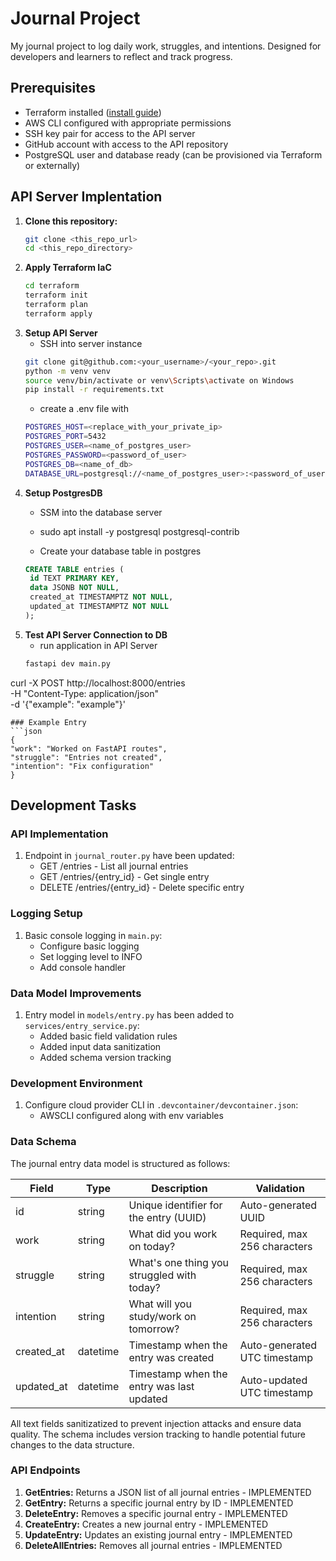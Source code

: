 # Journal Project

My journal project to log daily work, struggles, and intentions. 
Designed for developers and learners to reflect and track progress.


## Prerequisites

- Terraform installed ([install guide](https://learn.hashicorp.com/tutorials/terraform/install-cli))
- AWS CLI configured with appropriate permissions
- SSH key pair for access to the API server
- GitHub account with access to the API repository
- PostgreSQL user and database ready (can be provisioned via Terraform or externally)


## API Server Implentation

1. **Clone this repository:**
   ```bash
   git clone <this_repo_url>
   cd <this_repo_directory>
   ```
2. **Apply Terraform IaC**
   ```bash
   cd terraform
   terraform init
   terraform plan
   terraform apply
   ```
3. **Setup API Server**
   - SSH into server instance
   ```bash
   git clone git@github.com:<your_username>/<your_repo>.git
   python -m venv venv
   source venv/bin/activate or venv\Scripts\activate on Windows
   pip install -r requirements.txt
   ```
   - create a .env file with 
   ```bash
   POSTGRES_HOST=<replace_with_your_private_ip>
   POSTGRES_PORT=5432
   POSTGRES_USER=<name_of_postgres_user>
   POSTGRES_PASSWORD=<password_of_user>
   POSTGRES_DB=<name_of_db>
   DATABASE_URL=postgresql://<name_of_postgres_user>:<password_of_user>@<replace_with_your_private_ip>:5432/<name_of_db>
   ```
4. **Setup PostgresDB**
   - SSM into the database server
   - sudo apt install -y postgresql postgresql-contrib

   - Create your database table in postgres
   ```sql
   CREATE TABLE entries (
    id TEXT PRIMARY KEY,
    data JSONB NOT NULL,
    created_at TIMESTAMPTZ NOT NULL,
    updated_at TIMESTAMPTZ NOT NULL
   );
   ```
5. **Test API Server Connection to DB**
   - run application in API Server
   ```bash
   fastapi dev main.py
  curl -X POST http://localhost:8000/entries \
    -H "Content-Type: application/json" \
    -d '{"example": "example"}'
   ```
### Example Entry
```json
{
  "work": "Worked on FastAPI routes",
  "struggle": "Entries not created",
  "intention": "Fix configuration"
}
```
## Development Tasks

### API Implementation

1. Endpoint in `journal_router.py` have been updated:
   - GET /entries - List all journal entries
   - GET /entries/{entry_id} - Get single entry
   - DELETE /entries/{entry_id} - Delete specific entry

### Logging Setup

1. Basic console logging in `main.py`:
   - Configure basic logging
   - Set logging level to INFO
   - Add console handler

### Data Model Improvements

1. Entry model in `models/entry.py` has been added to `services/entry_service.py`:
   - Added basic field validation rules
   - Added input data sanitization
   - Added schema version tracking

### Development Environment

1. Configure cloud provider CLI in `.devcontainer/devcontainer.json`:
   - AWSCLI configured along with env variables


### Data Schema

The journal entry data model is structured as follows:

| Field       | Type      | Description                                | Validation                   |
|-------------|-----------|--------------------------------------------|------------------------------|
| id          | string    | Unique identifier for the entry (UUID)     | Auto-generated UUID          |
| work        | string    | What did you work on today?                | Required, max 256 characters |
| struggle    | string    | What's one thing you struggled with today? | Required, max 256 characters |
| intention   | string    | What will you study/work on tomorrow?      | Required, max 256 characters |
| created_at  | datetime  | Timestamp when the entry was created       | Auto-generated UTC timestamp |
| updated_at  | datetime  | Timestamp when the entry was last updated  | Auto-updated UTC timestamp   |

All text fields sanitizatized to prevent injection attacks and ensure data quality. The schema includes version tracking to handle potential future changes to the data structure.

### API Endpoints

1. **GetEntries:** Returns a JSON list of all journal entries - IMPLEMENTED
2. **GetEntry:** Returns a specific journal entry by ID - IMPLEMENTED
3. **DeleteEntry:** Removes a specific journal entry - IMPLEMENTED
4. **CreateEntry:** Creates a new journal entry - IMPLEMENTED
5. **UpdateEntry:** Updates an existing journal entry - IMPLEMENTED
6. **DeleteAllEntries:** Removes all journal entries - IMPLEMENTED